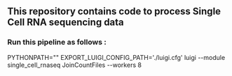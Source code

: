 ## This repository contains code to process Single Cell RNA sequencing data

### Run this pipeline as follows : 
PYTHONPATH="" EXPORT_LUIGI_CONFIG_PATH='./luigi.cfg' luigi --module single_cell_rnaseq JoinCountFiles --workers 8
